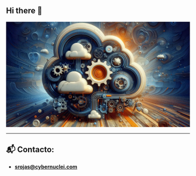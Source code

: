 ## Hi there 👋

![Banner de stickers](/assets/imagenes/hero_banner.jpeg)

---

<!--

- 🔭 I’m currently working on AWS Terraform projects
- 🌱 I’m currently learning ...
- 👯 I’m looking to collaborate on ...
- 🤔 I’m looking for help with ...
- 💬 Ask me about ...
- 📫 How to reach me: ...
- 😄 Pronouns: ...
- ⚡ Fun fact: ...
-->


## 📬 Contacto:
- **srojas@cybernuclei.com**
